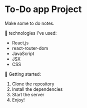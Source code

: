 # To-Do app Project

Make some to do notes.

🌟 technologies I've used:
- React,js
- react-router-dom
- JavaScript
- JSX
- CSS

🚀 Getting started:
1. Clone the repository
2. Install the dependencies
3. Start the server
4. Enjoy!
